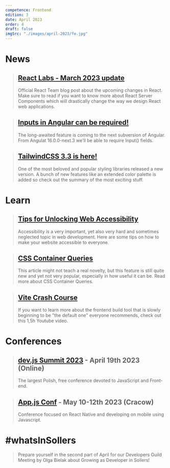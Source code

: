 ```yaml
---
competence: Frontend
edition: 3
date: April 2023
order: 4
draft: false
imgSrc: "./images/april-2023/fe.jpg"
---
```


# News

> ## <a href="https://react.dev/blog/2023/03/22/react-labs-what-we-have-been-working-on-march-2023" target="_blank">React Labs - March 2023 update</a>
>
> Official React Team blog post about the upcoming changes in React. Make sure to read if you want to know more about React Server Components which will drastically change the way we design React web applications.

> ## <a href="https://tomaszs2.medium.com/%EF%B8%8F-angular-16-0-0-next-3-input-can-be-required-fc56df419d7d" target="_blank">Inputs in Angular can be required!</a>
>
> The long-awaited feature is coming to the next subversion of Angular. From Angulat 16.0.0-next.3 we'll be able to require Input() fields.

> ## <a href="https://tailwindcss.com/blog/tailwindcss-v3-3" target="_blank">TailwindCSS 3.3 is here!</a>
>
> One of the most beloved and popular styling libraries released a new version. A bunch of new features like an extended color palette is added so check out the summary of the most exciting stuff.

# Learn

> ## <a href="https://dev.to/highflyer910/unlocking-web-accessibility-tips-for-developers-d6l" target="_blank">Tips for Unlocking Web Accessibility</a>
>
> Accessibility is a very important, yet also very hard and sometimes neglected topic in web development. Here are some tips on how to make your website accessible to everyone.

> ## <a href="https://ishadeed.com/article/container-queries-are-finally-here/" target="_blank">CSS Container Queries</a>
>
> This article might not teach a real novelty, but this feature is still quite new and yet not very popular, especially in how useful it can be. Read more about CSS Container Queries.

> ## <a href="https://www.youtube.com/watch?v=VAeRhmpcWEQ" target="_blank">Vite Crash Course</a>
>
> If you want to learn more about the frontend build tool that is slowly beginning to be "the default one" everyone recommends, check out this 1,5h Youtube video.

# Conferences

> ## <a href="https://devjssummit.pl/" target="_blank">dev.js Summit 2023</a> - April 19th 2023 (Online)
>
> The largest Polish, free conference devoted to JavaScript and Front-end.

> ## <a href="https://appjs.co" target="_blank">App.js Conf</a> - May 10-12th 2023 (Cracow)
>
> Conference focused on React Native and developing on mobile using Javascript.

# #whatsInSollers

> Prepare yourself in the second part of April for our Developers Guild Meeting by Olga Bielak about Growing as Developer in Sollers!
